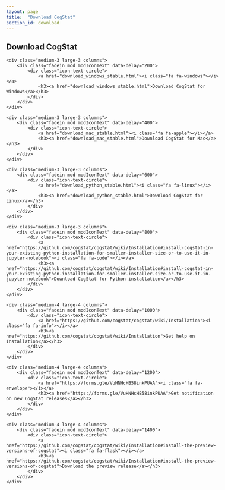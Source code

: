 ```yaml
---
layout: page
title:  "Download CogStat"
section_id: download
---
```

<div class='four spacing'></div>

## Download CogStat

<div class='four spacing'></div>

<div class="row" style="width: 60vw">
    
    <div class="medium-3 large-3 columns">
        <div class="fadein mod modIconText" data-delay="200">
            <div class="icon-text-circle">
                <a href="download_windows_stable.html"><i class="fa fa-windows"></i></a>
                <h3><a href="download_windows_stable.html">Download CogStat for Windows</a></h3>
            </div>
        </div>
    </div>
    
    <div class="medium-3 large-3 columns">
        <div class="fadein mod modIconText" data-delay="400">
            <div class="icon-text-circle">
                <a href="download_mac_stable.html"><i class="fa fa-apple"></i></a>
                <h3><a href="download_mac_stable.html">Download CogStat for Mac</a></h3>
            </div>
        </div>
    </div>
    
    <div class="medium-3 large-3 columns">
        <div class="fadein mod modIconText" data-delay="600">
            <div class="icon-text-circle">
                <a href="download_python_stable.html"><i class="fa fa-linux"></i></a>
                <h3><a href="download_python_stable.html">Download CogStat for Linux</a></h3>
            </div>
        </div>
    </div>

    <div class="medium-3 large-3 columns">
        <div class="fadein mod modIconText" data-delay="800">
            <div class="icon-text-circle">
                <a href="https://github.com/cogstat/cogstat/wiki/Installation#install-cogstat-in-your-existing-python-installation-for-smaller-installer-size-or-to-use-it-in-jupyter-notebook"><i class="fa fa-code"></i></a>
                <h3><a href="https://github.com/cogstat/cogstat/wiki/Installation#install-cogstat-in-your-existing-python-installation-for-smaller-installer-size-or-to-use-it-in-jupyter-notebook">Download CogStat for Python installation</a></h3>
            </div>
        </div>
    </div>

</div>

<div class="row" style="width: 60vw">

    <div class="medium-4 large-4 columns">
        <div class="fadein mod modIconText" data-delay="1000">
            <div class="icon-text-circle">
                <a href="https://github.com/cogstat/cogstat/wiki/Installation"><i class="fa fa-info"></i></a>
                <h3><a href="https://github.com/cogstat/cogstat/wiki/Installation">Get help on Installation</a></h3>
            </div>
        </div>
    </div>

    <div class="medium-4 large-4 columns">
        <div class="fadein mod modIconText" data-delay="1200">
            <div class="icon-text-circle">
                <a href="https://forms.gle/VuHNHcHB58inkPUAA"><i class="fa fa-envelope"></i></a>
                <h3><a href="https://forms.gle/VuHNHcHB58inkPUAA">Get notification on new CogStat releases</a></h3>
            </div>
        </div>
    </div>

    <div class="medium-4 large-4 columns">
        <div class="fadein mod modIconText" data-delay="1400">
            <div class="icon-text-circle">
                <a href="https://github.com/cogstat/cogstat/wiki/Installation#install-the-preview-versions-of-cogstat"><i class="fa fa-flask"></i></a>
                <h3><a href="https://github.com/cogstat/cogstat/wiki/Installation#install-the-preview-versions-of-cogstat">Download the preview release</a></h3>
            </div>
        </div>
    </div>
    
</div>

<div class='four spacing'></div>
